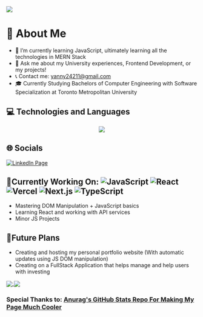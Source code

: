 <img src="intro.gif" />

# 📖 About Me
* 🌱 I’m currently learning JavaScript, ultimately learning all the technologies in MERN Stack
* 💬 Ask me about my University experiences, Frontend Development, or my projects!
* 📞 Contact me: yanny24211@gmail.com
* 🎓 Currently Studying Bachelors of Computer Engineering with Software Specialization at Toronto Metropolitan University


## 💻 Technologies and Languages
<p align="center"> 
  <img src="https://skillicons.dev/icons?i=arduino,blender,bootstrap,css,discord,figma,git,github,html,java,js,linux,c,cpp,nodejs,ps,py,vscode,matlab,latex,tensorflow,eclipse&perline=11">
</p>

## 🌐 Socials
<a href="https://www.linkedin.com/in/yanny-patel/"><img src="https://img.shields.io/badge/-LinkedIn-0A66C2?&logo=linkedin" alt="LinkedIn Page"></a>


## 🔧Currently Working On: ![JavaScript](https://img.shields.io/badge/-JavaScript-000?&logo=JavaScript) ![React](https://img.shields.io/badge/-React-000?&logo=react) ![Vercel](https://img.shields.io/badge/-Vercel-000?&logo=vercel) ![Next.js](https://img.shields.io/badge/-Next.js-000?&logo=nextdotjs) ![TypeScript](https://img.shields.io/badge/-TypeScript-000?&logo=typescript)
* Mastering DOM Manipulation + JavaScript basics
* Learning React and working with API services
* Minor JS Projects


## 🚀Future Plans
* Creating and hosting my personal portfolio website (With automatic updates using JS DOM manipulation)
* Creating on a FullStack Application that helps manage and help users with investing

<!--![Anurag's GitHub stats](https://github-readme-stats.vercel.app/api?username=Yanny24211&how_icons=true&count_private=true&theme=dark)-->


<a href="">
  <img align="center" src="https://github-readme-stats.vercel.app/api?username=Yanny24211&how_icons=true&count_private=true&theme=dark" />
</a>
<a href="">
  <img align="center" src="https://github-readme-stats.vercel.app/api/top-langs/?username=Yanny24211&layout=compact&theme=dark" />
</a>

### Special Thanks to: <a href="https://github.com/anuraghazra">Anurag's GitHub Stats Repo For Making My Page Much Cooler</a>

